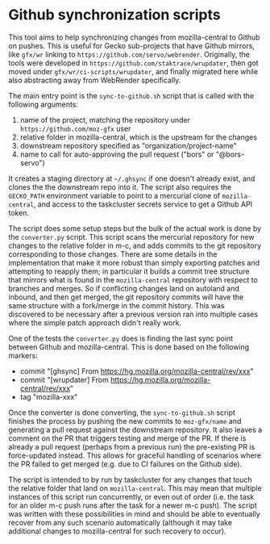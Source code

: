# Github synchronization scripts

This tool aims to help synchronizing changes from mozilla-central to Github on pushes.
This is useful for Gecko sub-projects that have Github mirrors, like `gfx/wr` linking to `https://github.com/servo/webrender`.
Originally, the tools were developed in `https://github.com/staktrace/wrupdater`,
then got moved under `gfx/wr/ci-scripts/wrupdater`,
and finally migrated here while also abstracting away from WebRender specifically.

The main entry point is the `sync-to-github.sh` script that is called with the following arguments:
  1. name of the project, matching the repository under `https://github.com/moz-gfx` user
  2. relative folder in mozilla-central, which is the upstream for the changes
  3. downstream repository specified as "organization/project-name"
  4. name to call for auto-approving the pull request ("bors" or "@bors-servo")

It creates a staging directory at `~/.ghsync` if one doesn't already exist,
and clones the the downstream repo into it.
The script also requires the `GECKO_PATH` environment variable
to point to a mercurial clone of `mozilla-central`, and access to the
taskcluster secrets service to get a Github API token.

The script does some setup steps but the bulk of the actual work
is done by the `converter.py` script. This script scans the mercurial
repository for new changes to the relative folder in m-c,
and adds commits to the git repository corresponding to those changes.
There are some details in the implementation that make it more robust
than simply exporting patches and attempting to reapply them;
in particular it builds a commit tree structure that mirrors what is found in
the `mozilla-central` repository with respect to branches and merges.
So if conflicting changes land on autoland and inbound, and then get
merged, the git repository commits will have the same structure with
a fork/merge in the commit history. This was discovered to be
necessary after a previous version ran into multiple cases where
the simple patch approach didn't really work.

One of the tests the `converter.py` does is finding the last sync point
between Github and mozilla-central. This is done based on the following markers:
  - commit "[ghsync] From https://hg.mozilla.org/mozilla-central/rev/xxx"
  - commit "[wrupdater] From https://hg.mozilla.org/mozilla-central/rev/xxx"
  - tag "mozilla-xxx"

Once the converter is done converting, the `sync-to-github.sh` script
finishes the process by pushing the new commits to `moz-gfx/name`
and generating a pull request against the downstream repository. It also
leaves a comment on the PR that triggers testing and merge of the PR.
If there is already a pull request (perhaps from a previous run) the
pre-existing PR is force-updated instead. This allows for graceful
handling of scenarios where the PR failed to get merged (e.g. due to
CI failures on the Github side).

The script is intended to by run by taskcluster for any changes that
touch the relative folder that land on `mozilla-central`. This may mean
that multiple instances of this script run concurrently, or even out
of order (i.e. the task for an older m-c push runs after the task for
a newer m-c push). The script was written with these possibilities in
mind and should be able to eventually recover from any such scenario
automatically (although it may take additional changes to mozilla-central
for such recovery to occur).
